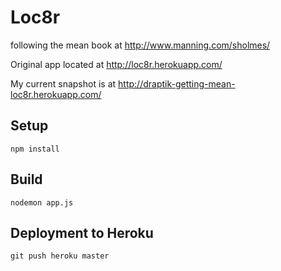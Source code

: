 # Loc8r

following the mean book at http://www.manning.com/sholmes/

Original app located at http://loc8r.herokuapp.com/

My current snapshot is at http://draptik-getting-mean-loc8r.herokuapp.com/

## Setup

`npm install`

## Build

`nodemon app.js`

## Deployment to Heroku

`git push heroku master`